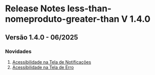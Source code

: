 # Release Notes less-than-nomeproduto-greater-than V 1.4.0

## **Versão 1.4.0 - 06/2025**


### **Novidades**

1. [Acessibilidade na Tela de Notificações](Acessibilidade-Na-Tela-De-Notificações.md)
2. [Acessibilidade na Tela de Erro](Acessibilidade-Na-Tela-De-Erro.md)
